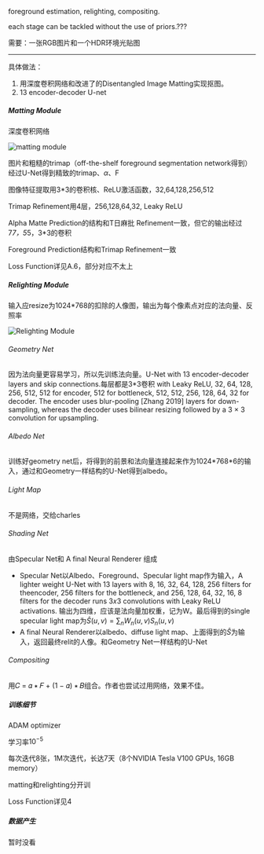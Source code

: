 foreground estimation, relighting, compositing.

each stage can be tackled without the use of priors.???

需要：一张RGB图片和一个HDR环境光贴图

---

具体做法：

1. 用深度卷积网络和改进了的Disentangled Image Matting实现抠图。
2. 13 encoder-decoder U-net

##### Matting Module

深度卷积网络

![matting module](https://chaosharmonix.github.io/Notebook/assets/images/Snipaste_2022-08-19_13-40-08.png)

图片和粗糙的trimap（off-the-shelf foreground segmentation network得到）经过U-Net得到精致的trimap、$\alpha$、F

图像特征提取用3*3的卷积核、ReLU激活函数，32,64,128,256,512

Trimap Refinement用4层，256,128,64,32, Leaky ReLU

Alpha Matte Prediction的结构和T日麻批 Refinement一致，但它的输出经过7*7，5*5，3*3的卷积

Foreground Prediction结构和Trimap Refinement一致

Loss Function详见A.6，部分对应不太上

##### Relighting Module

输入应resize为1024*768的扣除的人像图，输出为每个像素点对应的法向量、反照率

![Relighting Module](https://chaosharmonix.github.io/Notebook/assets/images/Snipaste_2022-08-19_14-27-55.png)

###### Geometry Net

因为法向量更容易学习，所以先训练法向量。U-Net with 13 encoder-decoder layers and skip connections.每层都是3*3卷积 with Leaky ReLU, 32, 64, 128, 256, 512, 512 for encoder, 512 for bottleneck, 512, 512, 256, 128, 64, 32 for decoder. The encoder uses blur-pooling [Zhang 2019] layers for down-sampling, whereas the decoder uses bilinear resizing followed by a 3 × 3 convolution for upsampling. 

###### Albedo Net

训练好geometry net后，将得到的前景和法向量连接起来作为1024\*768\*6的输入，通过和Geometry一样结构的U-Net得到albedo。

###### Light Map

不是网络，交给charles

###### Shading Net

由Specular Net和 A final Neural Renderer 组成

* Specular Net以Albedo、Foreground、Specular light map作为输入，A lighter weight U-Net with 13 layers with 8, 16, 32, 64, 128, 256 filters for theencoder, 256 filters for the bottleneck, and 256, 128, 64, 32, 16, 8 filters for the decoder runs 3𝑥3 convolutions with Leaky ReLU activations. 输出为四维，应该是法向量加权重，记为W。最后得到的single specular light map为$\hat S(u,v)=\sum_nW_n(u,v)S_n(u,v)$
* A final Neural Renderer以albedo、diffuse light map、上面得到的$\hat S$为输入，返回最终relit的人像。和Geometry Net一样结构的U-Net

###### Compositing

用𝐶 = 𝛼 ∗ 𝐹 + (1 − 𝛼) ∗ 𝐵组合。作者也尝试过用网络，效果不佳。

##### 训练细节

ADAM optimizer

学习率$10^{-5}$

每次迭代8张，1M次迭代，长达7天（8个NVIDIA Tesla V100 GPUs, 16GB memory）

matting和relighting分开训

Loss Function详见4

##### 数据产生

暂时没看